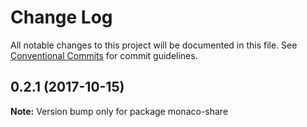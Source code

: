 # Change Log

All notable changes to this project will be documented in this file.
See [Conventional Commits](https://conventionalcommits.org) for commit guidelines.

<a name="0.2.1"></a>
## 0.2.1 (2017-10-15)




**Note:** Version bump only for package monaco-share
